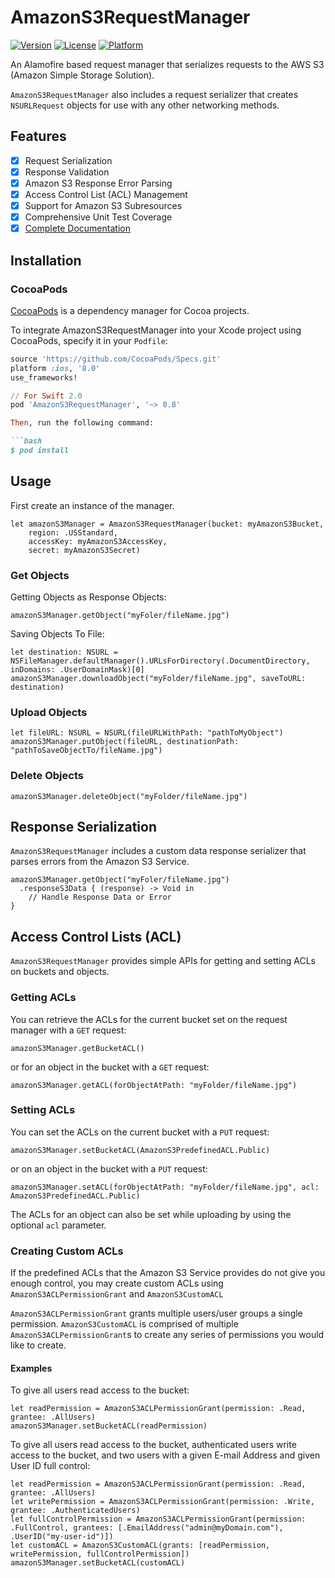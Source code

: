 # AmazonS3RequestManager
[![Version](https://img.shields.io/cocoapods/v/AmazonS3RequestManager.svg?style=flat)](http://cocoapods.org/pods/AmazonS3RequestManager)
[![License](https://img.shields.io/cocoapods/l/AmazonS3RequestManager.svg?style=flat)](http://cocoapods.org/pods/AmazonS3RequestManager)
[![Platform](https://img.shields.io/cocoapods/p/AmazonS3RequestManager.svg?style=flat)](http://cocoapods.org/pods/AmazonS3RequestManager)

An Alamofire based request manager that serializes requests to the AWS S3 (Amazon Simple Storage Solution).

`AmazonS3RequestManager` also includes a request serializer that creates `NSURLRequest` objects for use with any other networking methods.

## Features

- [x] Request Serialization
- [x] Response Validation
- [x] Amazon S3 Response Error Parsing
- [x] Access Control List (ACL) Management
- [x] Support for Amazon S3 Subresources
- [x] Comprehensive Unit Test Coverage
- [x] [Complete Documentation](http://cocoadocs.org/docsets/AmazonS3RequestManager)

## Installation

### CocoaPods

[CocoaPods](http://cocoapods.org) is a dependency manager for Cocoa projects.

To integrate AmazonS3RequestManager into your Xcode project using CocoaPods, specify it in your `Podfile`:

```ruby
source 'https://github.com/CocoaPods/Specs.git'
platform :ios, '8.0'
use_frameworks!

// For Swift 2.0
pod 'AmazonS3RequestManager', '~> 0.8'

Then, run the following command:

```bash
$ pod install
```

## Usage
First create an instance of the manager.

    let amazonS3Manager = AmazonS3RequestManager(bucket: myAmazonS3Bucket,
        region: .USStandard,
        accessKey: myAmazonS3AccessKey,
        secret: myAmazonS3Secret)

### Get Objects

Getting Objects as Response Objects:

    amazonS3Manager.getObject("myFoler/fileName.jpg")

Saving Objects To File:

    let destination: NSURL = NSFileManager.defaultManager().URLsForDirectory(.DocumentDirectory, inDomains: .UserDomainMask)[0]
    amazonS3Manager.downloadObject("myFolder/fileName.jpg", saveToURL: destination)
    
### Upload Objects
    let fileURL: NSURL = NSURL(fileURLWithPath: "pathToMyObject")
    amazonS3Manager.putObject(fileURL, destinationPath: "pathToSaveObjectTo/fileName.jpg")
    
### Delete Objects

    amazonS3Manager.deleteObject("myFolder/fileName.jpg")

## Response Serialization
`AmazonS3RequestManager` includes a custom data response serializer that parses errors from the Amazon S3 Service.

    amazonS3Manager.getObject("myFoler/fileName.jpg")
      .responseS3Data { (response) -> Void in
        // Handle Response Data or Error
    }

## Access Control Lists (ACL)

`AmazonS3RequestManager` provides simple APIs for getting and setting ACLs on buckets and objects.

### Getting ACLs

You can retrieve the ACLs for the current bucket set on the request manager with a `GET` request:

    amazonS3Manager.getBucketACL()
    
or for an object in the bucket with a `GET` request:

    amazonS3Manager.getACL(forObjectAtPath: "myFolder/fileName.jpg")
    
### Setting ACLs

You can set the ACLs on the current bucket with a `PUT` request:

    amazonS3Manager.setBucketACL(AmazonS3PredefinedACL.Public)
    
or on an object in the bucket with a `PUT` request:

    amazonS3Manager.setACL(forObjectAtPath: "myFolder/fileName.jpg", acl: AmazonS3PredefinedACL.Public)
    
The ACLs for an object can also be set while uploading by using the optional `acl` parameter.

### Creating Custom ACLs

If the predefined ACLs that the Amazon S3 Service provides do not give you enough control, you may create custom ACLs using `AmazonS3ACLPermissionGrant` and `AmazonS3CustomACL`

`AmazonS3ACLPermissionGrant` grants multiple users/user groups a single permission.
`AmazonS3CustomACL` is comprised of multiple `AmazonS3ACLPermissionGrant`s to create any series of permissions you would like to create.

#### Examples

To give all users read access to the bucket:

    let readPermission = AmazonS3ACLPermissionGrant(permission: .Read, grantee: .AllUsers)
    amazonS3Manager.setBucketACL(readPermission)
    
To give all users read access to the bucket, authenticated users write access to the bucket, and two users with a given E-mail Address and given User ID full control:

    let readPermission = AmazonS3ACLPermissionGrant(permission: .Read, grantee: .AllUsers)
    let writePermission = AmazonS3ACLPermissionGrant(permission: .Write, grantee: .AuthenticatedUsers)
    let fullControlPermission = AmazonS3ACLPermissionGrant(permission: .FullControl, grantees: [.EmailAddress("admin@myDomain.com"), .UserID("my-user-id")])
    let customACL = AmazonS3CustomACL(grants: [readPermission, writePermission, fullControlPermission])
    amazonS3Manager.setBucketACL(customACL)
